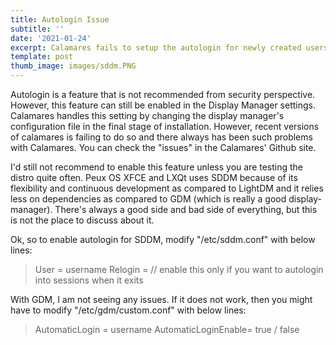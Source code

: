 ```yaml
---
title: Autologin Issue
subtitle: ''
date: '2021-01-24'
excerpt: Calamares fails to setup the autologin for newly created users
template: post
thumb_image: images/sddm.PNG
---
```

Autologin is a feature that is not recommended from security perspective. However, this feature can still be enabled in the Display Manager settings. Calamares handles this setting by changing the display manager's configuration file in the final stage of installation. However, recent versions of calamares is failing to do so and there always has been such problems with Calamares. You can check the "issues" in the Calamares' Github site.

I'd still not recommend to enable this feature unless you are testing the distro quite often. Peux OS XFCE and LXQt uses SDDM because of its flexibility and continuous development as compared to LightDM and it relies less on dependencies as compared to GDM (which is really a good display-manager).  There's always a good side and bad side of everything, but this is not the place to discuss about it.

Ok, so to enable autologin for SDDM, modify "/etc/sddm.conf" with below lines:

> User = username
> Relogin =   // enable this only if you want to autologin into sessions when it exits

With GDM, I am not seeing any issues. If it does not work, then you might have to modify "/etc/gdm/custom.conf" with below lines:

> AutomaticLogin = username
> AutomaticLoginEnable= true / false
